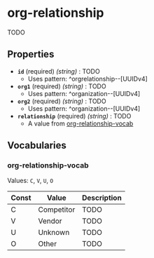 # org-relationship
TODO

## Properties
- **`id`** (required) *(string)* : TODO
	- Uses pattern: ^orgrelationship--[UUIDv4]
- **`org1`** (required) *(string)* : TODO
	- Uses pattern: ^organization--[UUIDv4]
- **`org2`** (required) *(string)* : TODO
	- Uses pattern: ^organization--[UUIDv4]
- **`relationship`** (required) *(string)* : TODO
	- A value from [org-relationship-vocab](#org-relationship-vocab)

## Vocabularies

### org-relationship-vocab

Values: `C`, `V`, `U`, `O`

| Const | Value | Description |
| --- | --- | --- |
| C | Competitor | TODO|
| V | Vendor | TODO|
| U | Unknown | TODO|
| O | Other | TODO|
